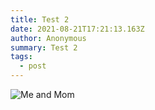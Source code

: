 ```yaml
---
title: Test 2
date: 2021-08-21T17:21:13.163Z
author: Anonymous
summary: Test 2
tags:
  - post
---
```

![Me and Mom](/_site/static/img/mom-me-1979.jpg)